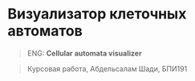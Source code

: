 # Визуализатор клеточных автоматов
> ENG: **Cellular automata visualizer**

> Курсовая работа, Абдельсалам Шади, БПИ191
